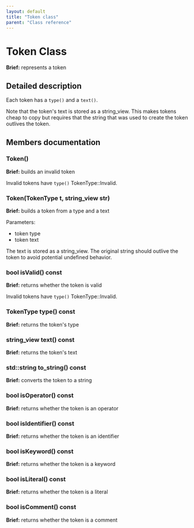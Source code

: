 ```yaml
---
layout: default
title: "Token class"
parent: "Class reference"
---
```


# Token Class

**Brief:** represents a token

## Detailed description

Each token has a `type()` and a `text()`.

Note that the token's text is stored as a string_view. This makes tokens cheap to copy but requires that the string that was used to create the token outlives the token.

## Members documentation

### Token()

**Brief:** builds an invalid token

Invalid tokens have `type()` TokenType::Invalid.

### Token(TokenType t, string_view str)

**Brief:** builds a token from a type and a text

Parameters:
- token type
- token text

The text is stored as a string_view. The original string should outlive the token to avoid potential undefined behavior.

### bool isValid() const

**Brief:** returns whether the token is valid

Invalid tokens have `type()` TokenType::Invalid.

### TokenType type() const

**Brief:** returns the token's type

### string_view text() const

**Brief:** returns the token's text

### std::string to_string() const

**Brief:** converts the token to a string

### bool isOperator() const

**Brief:** returns whether the token is an operator

### bool isIdentifier() const

**Brief:** returns whether the token is an identifier

### bool isKeyword() const

**Brief:** returns whether the token is a keyword

### bool isLiteral() const

**Brief:** returns whether the token is a literal

### bool isComment() const

**Brief:** returns whether the token is a comment

